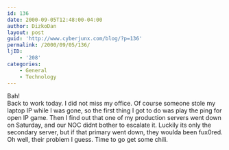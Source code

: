 ```yaml
---
id: 136
date: 2000-09-05T12:48:00-04:00
author: DizkoDan
layout: post
guid: 'http://www.cyberjunx.com/blog/?p=136'
permalink: /2000/09/05/136/
ljID:
    - '208'
categories:
    - General
    - Technology
---
```


Bah!  
Back to work today. I did not miss my office. Of course someone stole my laptop IP while I was gone, so the first thing I got to do was play the ping for open IP game. Then I find out that one of my production servers went down on Saturday, and our NOC didnt bother to escalate it. Luckily its only the secondary server, but if that primary went down, they woulda been fux0red. Oh well, their problem I guess. Time to go get some chili.